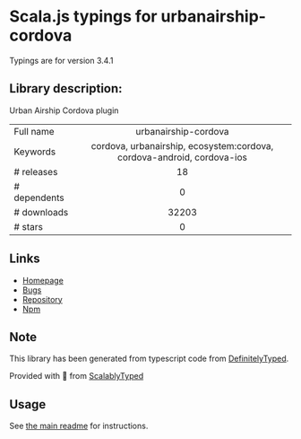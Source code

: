 
# Scala.js typings for urbanairship-cordova

Typings are for version 3.4.1

## Library description:
Urban Airship Cordova plugin

|                    |                 |
| ------------------ | :-------------: |
| Full name          | urbanairship-cordova |
| Keywords           | cordova, urbanairship, ecosystem:cordova, cordova-android, cordova-ios |
| # releases         | 18 |
| # dependents       | 0 |
| # downloads        | 32203 |
| # stars            | 0 |

## Links
- [Homepage](https://github.com/urbanairship/urbanairship-cordova.git)
- [Bugs](https://github.com/urbanairship/urbanairship-cordova/issues)
- [Repository](https://github.com/urbanairship/urbanairship-cordova)
- [Npm](https://www.npmjs.com/package/urbanairship-cordova)
    


## Note
This library has been generated from typescript code from [DefinitelyTyped](https://definitelytyped.org).

Provided with :purple_heart: from [ScalablyTyped](https://github.com/oyvindberg/ScalablyTyped)

## Usage
See [the main readme](../../readme.md) for instructions.


